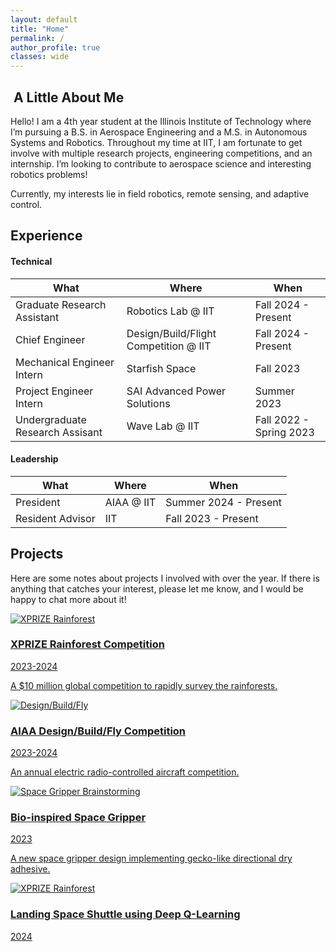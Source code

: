 ```yaml
---
layout: default
title: "Home"
permalink: /
author_profile: true
classes: wide
---
```


##  A Little About Me

Hello! I am a 4th year student at the Illinois Institute of Technology where I’m pursuing a B.S. in Aerospace Engineering and a M.S. in Autonomous Systems and Robotics. Throughout my time at IIT, I am fortunate to get involve with multiple research projects, engineering competitions, and an internship. I’m looking to contribute to aerospace science and interesting robotics problems!

Currently, my interests lie in field robotics, remote sensing, and adaptive control.

## Experience

#### Technical

| What                            | Where                                 | When                     |
| ------------------------------- | ------------------------------------- | ------------------------ |
| Graduate Research Assistant     | Robotics Lab @ IIT                    | Fall 2024 - Present    |
| Chief Engineer                  | Design/Build/Flight Competition @ IIT | Fall 2024 - Present      |
| Mechanical Engineer Intern      | Starfish Space                        | Fall 2023                |
| Project Engineer Intern         | SAI Advanced Power Solutions          | Summer 2023              |
| Undergraduate Research Assisant | Wave Lab @ IIT                        | Fall 2022 - Spring 2023 |

#### Leadership

| What             | Where      | When                  |
| ---------------- | ---------- | --------------------- |
| President        | AIAA @ IIT | Summer 2024 - Present |
| Resident Advisor | IIT        | Fall 2023 - Present   |

## Projects

Here are some notes about projects I involved with over the year. If there is anything that catches your interest, please let me know, and I would be happy to chat more about it!

<div class="container">
  <div class="row">
    <!-- Projects Box -->
    <div class="col-md-6">
      <a href="{{ site.baseurl }}/xprize/">
        <div class="box">
          <div class="box-image">
            <img src="{{ site.baseurl }}/assets/images/xprize_6.JPG" alt="XPRIZE Rainforest" style="max-height: 300px">
          </div>
          <div class="box-content">
            <h3>XPRIZE Rainforest Competition</h3>
            <p>2023-2024</p>
            <p>A $10 million global competition to rapidly survey the rainforests.</p>
          </div>
        </div>
      </a>
    </div>
  </div>
</div>
<!-- <a href="{{ site.baseurl }}/xprize/"> -->

<!-- <div style="text-align: center; margin-bottom: 30px;">
  <img src="{{ site.baseurl }}/assets/images/xprize_6.JPG" alt="XPRIZE Rainforest" style="max-width: 100%; height: auto; border-radius: 15px; box-shadow: 0 5px 15px rgba(0, 0, 0, 0.1);">
</div> -->

<div class="container">
  <div class="row">
    <!-- Projects Box -->
    <div class="col-md-6">
      <a href="{{ site.baseurl }}/dbf/">
        <div class="box">
          <div class="box-image">
            <img src="{{ site.baseurl }}/assets/images/dbf_4.JPG" alt="Design/Build/Fly" style="max-height: 300px">
          </div>
          <div class="box-content">
            <h3>AIAA Design/Build/Fly Competition</h3>
            <p>2023-2024</p>
            <p>An annual electric radio-controlled aircraft competition.</p>
          </div>
        </div>
      </a>
    </div>
  </div>
</div>

<div class="container">
  <div class="row">
    <!-- Projects Box -->
    <div class="col-md-6">
      <a href="{{ site.baseurl }}/gripper/">
        <div class="box">
          <div class="box-image">
            <img src="{{ site.baseurl }}/assets/images/gecko_gripper-sketches.jpg" alt="Space Gripper Brainstorming" style="max-height: 300px">
          </div>
          <div class="box-content">
            <h3>Bio-inspired Space Gripper</h3>
            <p>2023</p>
            <p>A new space gripper design implementing gecko-like directional dry adhesive.</p>
          </div>
        </div>
      </a>
    </div>
  </div>
</div>

<div class="container">
  <div class="row">
    <!-- Projects Box -->
    <div class="col-md-6">
      <a href="{{ site.baseurl }}/moon-landing/">
        <div class="box">
          <div class="box-image">
            <img src="{{ site.baseurl }}/assets/images/moon-landing_environment.png" alt="XPRIZE Rainforest" style="max-height: 300px">
          </div>
          <div class="box-content">
            <h3>Landing Space Shuttle using Deep Q-Learning</h3>
            <p>2024</p>
            <p></p>
          </div>
        </div>
      </a>
    </div>
  </div>
</div>